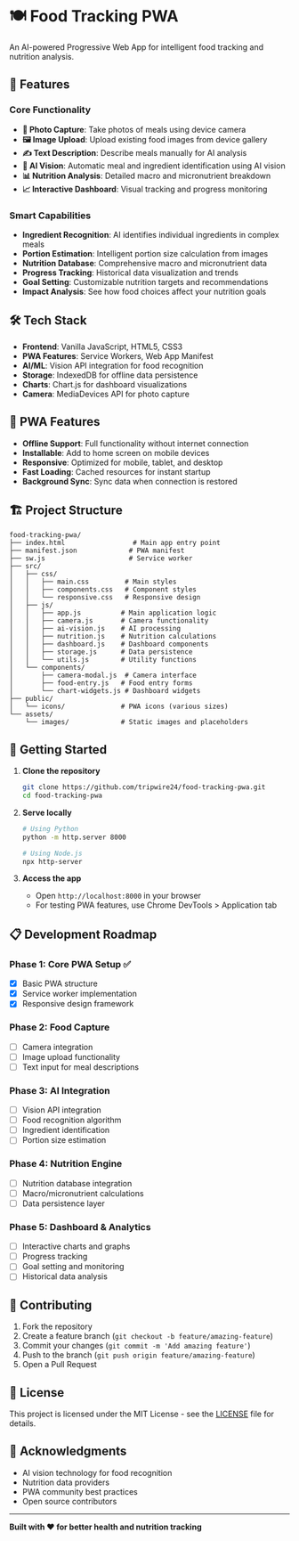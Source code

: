 # 🍽️ Food Tracking PWA

An AI-powered Progressive Web App for intelligent food tracking and nutrition analysis.

## 🚀 Features

### Core Functionality
- **📸 Photo Capture**: Take photos of meals using device camera
- **🖼️ Image Upload**: Upload existing food images from device gallery
- **✍️ Text Description**: Describe meals manually for AI analysis
- **🤖 AI Vision**: Automatic meal and ingredient identification using AI vision
- **📊 Nutrition Analysis**: Detailed macro and micronutrient breakdown
- **📈 Interactive Dashboard**: Visual tracking and progress monitoring

### Smart Capabilities
- **Ingredient Recognition**: AI identifies individual ingredients in complex meals
- **Portion Estimation**: Intelligent portion size calculation from images
- **Nutrition Database**: Comprehensive macro and micronutrient data
- **Progress Tracking**: Historical data visualization and trends
- **Goal Setting**: Customizable nutrition targets and recommendations
- **Impact Analysis**: See how food choices affect your nutrition goals

## 🛠️ Tech Stack

- **Frontend**: Vanilla JavaScript, HTML5, CSS3
- **PWA Features**: Service Workers, Web App Manifest
- **AI/ML**: Vision API integration for food recognition
- **Storage**: IndexedDB for offline data persistence
- **Charts**: Chart.js for dashboard visualizations
- **Camera**: MediaDevices API for photo capture

## 📱 PWA Features

- **Offline Support**: Full functionality without internet connection
- **Installable**: Add to home screen on mobile devices
- **Responsive**: Optimized for mobile, tablet, and desktop
- **Fast Loading**: Cached resources for instant startup
- **Background Sync**: Sync data when connection is restored

## 🏗️ Project Structure

```
food-tracking-pwa/
├── index.html                 # Main app entry point
├── manifest.json             # PWA manifest
├── sw.js                     # Service worker
├── src/
│   ├── css/
│   │   ├── main.css         # Main styles
│   │   ├── components.css   # Component styles
│   │   └── responsive.css   # Responsive design
│   ├── js/
│   │   ├── app.js          # Main application logic
│   │   ├── camera.js       # Camera functionality
│   │   ├── ai-vision.js    # AI processing
│   │   ├── nutrition.js    # Nutrition calculations
│   │   ├── dashboard.js    # Dashboard components
│   │   ├── storage.js      # Data persistence
│   │   └── utils.js        # Utility functions
│   └── components/
│       ├── camera-modal.js  # Camera interface
│       ├── food-entry.js   # Food entry forms
│       └── chart-widgets.js # Dashboard widgets
├── public/
│   └── icons/              # PWA icons (various sizes)
└── assets/
    └── images/             # Static images and placeholders
```

## 🚀 Getting Started

1. **Clone the repository**
   ```bash
   git clone https://github.com/tripwire24/food-tracking-pwa.git
   cd food-tracking-pwa
   ```

2. **Serve locally**
   ```bash
   # Using Python
   python -m http.server 8000
   
   # Using Node.js
   npx http-server
   ```

3. **Access the app**
   - Open `http://localhost:8000` in your browser
   - For testing PWA features, use Chrome DevTools > Application tab

## 📋 Development Roadmap

### Phase 1: Core PWA Setup ✅
- [x] Basic PWA structure
- [x] Service worker implementation
- [x] Responsive design framework

### Phase 2: Food Capture
- [ ] Camera integration
- [ ] Image upload functionality
- [ ] Text input for meal descriptions

### Phase 3: AI Integration
- [ ] Vision API integration
- [ ] Food recognition algorithm
- [ ] Ingredient identification
- [ ] Portion size estimation

### Phase 4: Nutrition Engine
- [ ] Nutrition database integration
- [ ] Macro/micronutrient calculations
- [ ] Data persistence layer

### Phase 5: Dashboard & Analytics
- [ ] Interactive charts and graphs
- [ ] Progress tracking
- [ ] Goal setting and monitoring
- [ ] Historical data analysis

## 🤝 Contributing

1. Fork the repository
2. Create a feature branch (`git checkout -b feature/amazing-feature`)
3. Commit your changes (`git commit -m 'Add amazing feature'`)
4. Push to the branch (`git push origin feature/amazing-feature`)
5. Open a Pull Request

## 📄 License

This project is licensed under the MIT License - see the [LICENSE](LICENSE) file for details.

## 🙏 Acknowledgments

- AI vision technology for food recognition
- Nutrition data providers
- PWA community best practices
- Open source contributors

---

**Built with ❤️ for better health and nutrition tracking**